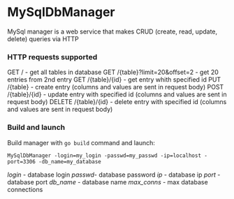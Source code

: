 # MySqlDbManager
MySql manager is a web service that makes CRUD (create, read, update, delete) queries via HTTP

### HTTP requests supported

GET / - get all tables in database
GET /{table}?limit=20&offset=2 - get 20 entries from 2nd entry
GET /{table}/{id} - get entry whith specified id
PUT /{table} - create entry (columns and values are sent in request body)
POST /{table}/{id} - update entry with specified id (columns and values are sent in request body)
DELETE /{table}/{id} - delete entry with specified id (columns and values are sent in request body)

### Build and launch

Build manager with `go build` command and launch:

```MySqlDbManager -login=my_login -passwd=my_passwd -ip=localhost -port=3306 -db_name=my_database```

*login* - database login
*passwd*- database password
*ip* - database ip
*port* - database port
*db_name* - database name
*max_conns* - max database connections
